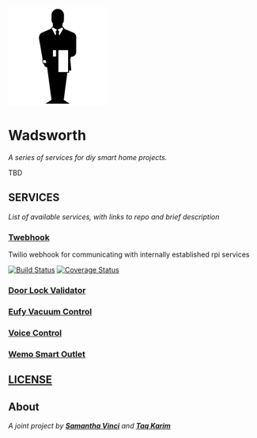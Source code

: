 [![butler](https://github.com/Svinci131/wadsworth/blob/master/assets/butler.png?raw=true)](https://github.com/Svinci131/wadsworth/blob/master/assets/butler_attribution.md)

# Wadsworth

*A series of services for diy smart home projects.*

TBD

## SERVICES

*List of available services, with links to repo and brief description*

### [Twebhook](https://github.com/Svinci131/wadsworth-twebhook/)
Twilio webhook for communicating with internally established rpi services

[![Build Status](https://travis-ci.org/Svinci131/wadsworth-twebhook.svg?branch=master)](https://travis-ci.org/Svinci131/wadsworth-twebhook) [![Coverage Status](https://coveralls.io/repos/github/Svinci131/wadsworth-twebhook/badge.svg?branch=travis)](https://coveralls.io/github/Svinci131/wadsworth-twebhook?branch=travis)

### [Door Lock Validator]()

### [Eufy Vacuum Control]()

### [Voice Control]()

### [Wemo Smart Outlet]()

## [LICENSE](https://github.com/Svinci131/wadsworth/blob/master/LICENSE)

## About
*A joint project by **[Samantha Vinci](http://samanthavinci.com)** and **[Taq Karim](https://github.com/mottaquikarim)***

